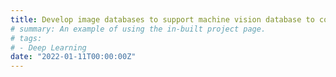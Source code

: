 ```yaml
---
title: Develop image databases to support machine vision database to cotton harvest and weed control and deploy deep learning models for weed detection towards precision weed control (Cotton Inc., Cary, NC)
# summary: An example of using the in-built project page.
# tags:
# - Deep Learning
date: "2022-01-11T00:00:00Z"
---
```

